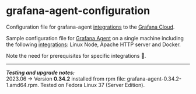 # grafana-agent-configuration
Configuration file for grafana-agent [integrations](https://grafana.com/docs/grafana-cloud/data-configuration/integrations) to the [Grafana Cloud](https://grafana.com/products/cloud/).

Sample configuration file for [Grafana Agent](https://grafana.com/docs/grafana-cloud/data-configuration/agent/) on a single machine including the following [integrations](https://grafana.com/docs/grafana-cloud/data-configuration/integrations/integration-reference/): Linux Node, Apache HTTP server and Docker.

Note the need for prerequisites for specific integrations :beer:.

---
***Testing and upgrade notes:***  
2023.06 -> Version **0.34.2** installed from rpm file: grafana-agent-0.34.2-1.amd64.rpm. Tested on Fedora Linux 37 (Server Edition). 
